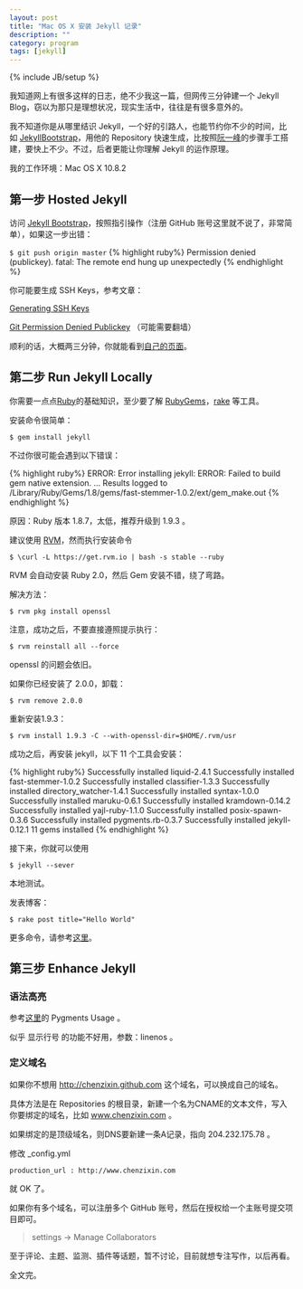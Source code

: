```yaml
---
layout: post
title: "Mac OS X 安装 Jekyll 记录"
description: ""
category: program
tags: [jekyll]
---
```

{% include JB/setup %}

我知道网上有很多这样的日志，绝不少我这一篇，但网传三分钟建一个 Jekyll Blog，窃以为那只是理想状况，现实生活中，往往是有很多意外的。

我不知道你是从哪里结识 Jekyll，一个好的引路人，也能节约你不少的时间，比如 [JekyllBootstrap](http://jekyllbootstrap.com/)，用他的 Repository 快速生成，比按照[阮一峰](http://www.ruanyifeng.com/blog/2012/08/blogging_with_jekyll.html)的步骤手工搭建，要快上不少。不过，后者更能让你理解 Jekyll 的运作原理。

我的工作环境：Mac OS X 10.8.2

## 第一步 Hosted Jekyll


访问 [Jekyll Bootstrap](http://jekyllbootstrap.com/)，按照指引操作（注册 GitHub 账号这里就不说了，非常简单），如果这一步出错：

`
$ git push origin master
`
{% highlight ruby%}
Permission denied (publickey).
fatal: The remote end hung up unexpectedly
{% endhighlight %}

你可能要生成 SSH Keys，参考文章：

[Generating SSH Keys](https://help.github.com/articles/generating-ssh-keys)

[Git Permission Denied Publickey](http://www.celticwolf.com/blog/2011/02/08/git-permission-denied-publickey/) （可能需要翻墙）

顺利的话，大概两三分钟，你就能看到[自己的页面](http://USERNAME.github.com)。

## 第二步 Run Jekyll Locally

你需要一点点[Ruby](http://www.ruby-lang.org/en/)的基础知识，至少要了解 [RubyGems](http://rubygems.org/)，[rake](http://rubygems.org/gems/rake) 等工具。

安装命令很简单：

`
$ gem install jekyll
`

不过你很可能会遇到以下错误：

{% highlight ruby%}
ERROR:  Error installing jekyll:
	ERROR: Failed to build gem native extension.
...
Results logged to /Library/Ruby/Gems/1.8/gems/fast-stemmer-1.0.2/ext/gem_make.out
{% endhighlight %}

原因：Ruby 版本 1.8.7，太低，推荐升级到 1.9.3 。

建议使用 [RVM](https://rvm.io/)，然而执行安装命令

`
$ \curl -L https://get.rvm.io | bash -s stable --ruby
`

RVM 会自动安装 Ruby 2.0，然后 Gem 安装不错，绕了弯路。

解决方法：

`
$ rvm pkg install openssl
`

注意，成功之后，不要直接遵照提示执行：

`
$ rvm reinstall all --force
`

openssl 的问题会依旧。

如果你已经安装了 2.0.0，卸载：

`
$ rvm remove 2.0.0
`

重新安装1.9.3：

`
$ rvm install 1.9.3 -C --with-openssl-dir=$HOME/.rvm/usr
`

成功之后，再安装 jekyll，以下 11 个工具会安装：

{% highlight ruby%}
Successfully installed liquid-2.4.1
Successfully installed fast-stemmer-1.0.2
Successfully installed classifier-1.3.3
Successfully installed directory_watcher-1.4.1
Successfully installed syntax-1.0.0
Successfully installed maruku-0.6.1
Successfully installed kramdown-0.14.2
Successfully installed yajl-ruby-1.1.0
Successfully installed posix-spawn-0.3.6
Successfully installed pygments.rb-0.3.7
Successfully installed jekyll-0.12.1
11 gems installed
{% endhighlight %}

接下来，你就可以使用

`
$ jekyll --sever
`

本地测试。

发表博客：

`
$ rake post title="Hello World"
`

更多命令，请参考[这里](http://jekyllbootstrap.com/usage/jekyll-quick-start.html)。

## 第三步 Enhance Jekyll


### 语法高亮

参考[这里](https://github.com/mojombo/jekyll/wiki/Install)的 Pygments Usage 。

似乎 显示行号 的功能不好用，参数：linenos 。

### 定义域名

如果你不想用 http://chenzixin.github.com 这个域名，可以换成自己的域名。

具体方法是在 Repositories 的根目录，新建一个名为CNAME的文本文件，写入你要绑定的域名，比如 www.chenzixin.com 。

如果绑定的是顶级域名，则DNS要新建一条A记录，指向 204.232.175.78 。

修改 \_config.yml


`
production_url : http://www.chenzixin.com
`

就 OK 了。

如果你有多个域名，可以注册多个 GitHub 账号，然后在授权给一个主账号提交项目即可。

>settings -> Manage Collaborators

至于评论、主题、监测、插件等话题，暂不讨论，目前就想专注写作，以后再看。

全文完。






